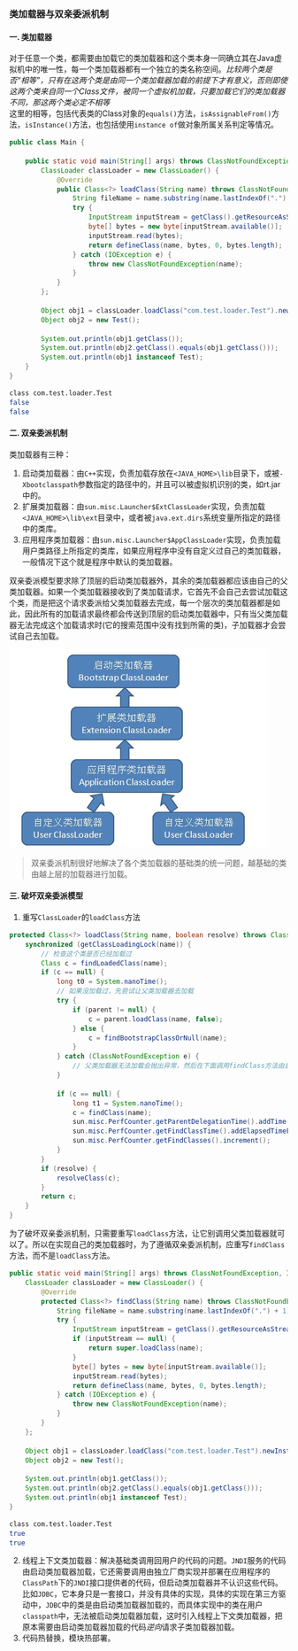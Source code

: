 ### 类加载器与双亲委派机制

#### 一. 类加载器
对于任意一个类，都需要由加载它的类加载器和这个类本身一同确立其在Java虚拟机中的唯一性，每一个类加载器都有一个独立的类名称空间。*比较两个类是否“相等”，只有在这两个类是由同一个类加载器加载的前提下才有意义，否则即使这两个类来自同一个Class文件，被同一个虚拟机加载，只要加载它们的类加载器不同，那这两个类必定不相等*   
这里的相等，包括代表类的Class对象的`equals()`方法，`isAssignableFrom()`方法，`isInstance()`方法，也包括使用`instance of`做对象所属关系判定等情况。
```java
public class Main {

    public static void main(String[] args) throws ClassNotFoundException, IllegalAccessException, InstantiationException {
        ClassLoader classLoader = new ClassLoader() {
            @Override
            public Class<?> loadClass(String name) throws ClassNotFoundException {
                String fileName = name.substring(name.lastIndexOf(".") + 1) + ".class";
                try {
                    InputStream inputStream = getClass().getResourceAsStream(fileName);
                    byte[] bytes = new byte[inputStream.available()];
                    inputStream.read(bytes);
                    return defineClass(name, bytes, 0, bytes.length);
                } catch (IOException e) {
                    throw new ClassNotFoundException(name);
                }
            }
        };

        Object obj1 = classLoader.loadClass("com.test.loader.Test").newInstance();
        Object obj2 = new Test();

        System.out.println(obj1.getClass());
        System.out.println(obj2.getClass().equals(obj1.getClass()));
        System.out.println(obj1 instanceof Test);
    }
}
```
```bash
class com.test.loader.Test
false
false
```
#### 二. 双亲委派机制
类加载器有三种：
1. 启动类加载器：由`C++`实现，负责加载存放在`<JAVA_HOME>\lib`目录下，或被`-Xbootclasspath`参数指定的路径中的，并且可以被虚拟机识别的类，如rt.jar中的。
2. 扩展类加载器：由`sun.misc.Launcher$ExtClassLoader`实现，负责加载`<JAVA_HOME>\lib\ext`目录中，或者被`java.ext.dirs`系统变量所指定的路径中的类库。
3. 应用程序类加载器：由`sun.misc.Launcher$AppClassLoader`实现，负责加载用户类路径上所指定的类库，如果应用程序中没有自定义过自己的类加载器，一般情况下这个就是程序中默认的类加载器。

双亲委派模型要求除了顶层的启动类加载器外，其余的类加载器都应该由自己的父类加载器。如果一个类加载器接收到了类加载请求，它首先不会自己去尝试加载这个类，而是把这个请求委派给父类加载器去完成，每一个层次的类加载器都是如此，因此所有的加载请求最终都会传送到顶层的启动类加载器中，只有当父类加载器无法完成这个加载请求时(它的搜索范围中没有找到所需的类)，子加载器才会尝试自己去加载。   

![](../imgs/classLoader.png)

> 双亲委派机制很好地解决了各个类加载器的基础类的统一问题，越基础的类由越上层的加载器进行加载。

#### 三. 破坏双亲委派模型
1. 重写`ClassLoader`的`loadClass`方法
```java
protected Class<?> loadClass(String name, boolean resolve) throws ClassNotFoundException {
    synchronized (getClassLoadingLock(name)) {
        // 检查这个类是否已经加载过
        Class c = findLoadedClass(name);
        if (c == null) {
            long t0 = System.nanoTime();
            // 如果没加载过，先尝试让父类加载器去加载
            try { 
                if (parent != null) {
                    c = parent.loadClass(name, false);
                } else {
                    c = findBootstrapClassOrNull(name);
                }
            } catch (ClassNotFoundException e) {
                // 父类加载器无法加载会抛出异常，然后在下面调用findClass方法由自己去加载
            }

            if (c == null) {
                long t1 = System.nanoTime();
                c = findClass(name);
                sun.misc.PerfCounter.getParentDelegationTime().addTime(t1 - t0);
                sun.misc.PerfCounter.getFindClassTime().addElapsedTimeFrom(t1);
                sun.misc.PerfCounter.getFindClasses().increment();
            }
        }
        if (resolve) {
            resolveClass(c);
        }
        return c;
    }
}
```
为了破坏双亲委派机制，只需要重写`loadClass`方法，让它别调用父类加载器就可以了。所以在实现自己的类加载器时，为了遵循双亲委派机制，应重写`findClass`方法，而不是`loadClass`方法。
```java
public static void main(String[] args) throws ClassNotFoundException, IllegalAccessException, InstantiationException {
    ClassLoader classLoader = new ClassLoader() {
        @Override
        protected Class<?> findClass(String name) throws ClassNotFoundException {
            String fileName = name.substring(name.lastIndexOf(".") + 1) + ".class";
            try {
                InputStream inputStream = getClass().getResourceAsStream(fileName);
                if (inputStream == null) {
                    return super.loadClass(name);
                }
                byte[] bytes = new byte[inputStream.available()];
                inputStream.read(bytes);
                return defineClass(name, bytes, 0, bytes.length);
            } catch (IOException e) {
                throw new ClassNotFoundException(name);
            }
        }
    };

    Object obj1 = classLoader.loadClass("com.test.loader.Test").newInstance();
    Object obj2 = new Test();

    System.out.println(obj1.getClass());
    System.out.println(obj2.getClass().equals(obj1.getClass()));
    System.out.println(obj1 instanceof Test);
}
```
```bash
class com.test.loader.Test
true
true
```
2. 线程上下文类加载器：解决基础类调用回用户的代码的问题。`JNDI`服务的代码由启动类加载器加载，它还需要调用由独立厂商实现并部署在应用程序的`ClassPath`下的`JNDI`接口提供者的代码，但启动类加载器并不认识这些代码。比如`JDBC`，它本身只是一套接口，并没有具体的实现，具体的实现在第三方驱动中，`JDBC`中的类是由启动类加载器加载的，而具体实现中的类在用户`classpath`中，无法被启动类加载器加载，这时引入线程上下文类加载器，把原本需要由启动类加载器加载的代码*逆向*请求子类加载器加载。
3. 代码热替换，模块热部署。